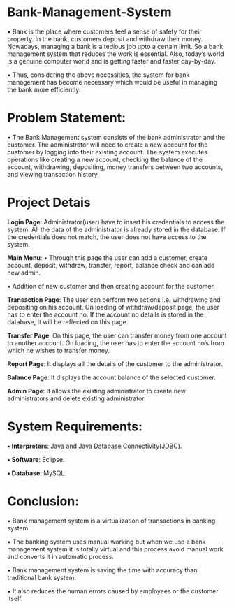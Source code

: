 # Bank-Management-System
• Bank is the place where customers feel a sense of safety for their property. In the bank, customers deposit and withdraw their money. Nowadays, managing a bank is a tedious job upto a certain limit. So a bank management system that reduces the work is essential. Also, today’s world is a genuine computer world and is getting faster and faster day-by-day.

• Thus, considering the above necessities, the system for bank management has become necessary which would be useful in managing the bank more efficiently.
# Problem Statement:
• The Bank Management system consists of the bank administrator and the customer. The administrator will need to create a new account for the customer by logging into their existing account. The system executes operations like creating a new account, checking the balance of the account, withdrawing, depositing, money transfers between two accounts, and viewing transaction history.
# Project Detais
**Login Page**: Administrator(user) have to insert his credentials to access the system. All the data of the administrator is already stored in the database. If the credentials does not match, the user does not have access to the system.

**Main Menu**: •  Through this page the user can add a customer, create account, deposit, withdraw, transfer, report, balance check and can add new admin.

• Addition of new customer and then creating account for the customer.

**Transaction Page**: The user can perform two actions i.e. withdrawing and depositing on his account. On loading of withdraw/deposit page, the user has to enter the account no. If the account no details is stored in the database, It will be reflected on this page.

**Transfer Page**: On this page, the user can transfer money from one account to another account. On loading, the user has to enter the account no’s from which he wishes to transfer money.

**Report Page**: It displays all the details of the customer to the administrator.

**Balance Page**: It displays the account balance of the selected customer.

**Admin Page**: It allows the existing administrator to create new administrators and delete existing administrator.


# System Requirements:
**• Interpreters**: Java and Java Database Connectivity(JDBC).

**• Software**: Eclipse.

**• Database**: MySQL.
# Conclusion:
• Bank management system is a virtualization of transactions in banking system.

• The banking system uses manual working but when we use a bank management system it is totally virtual and this process avoid manual work and converts it in automatic process.

• Bank management system is saving the time with accuracy than traditional bank system.

• It also reduces the human errors caused by employees or the customer itself.








